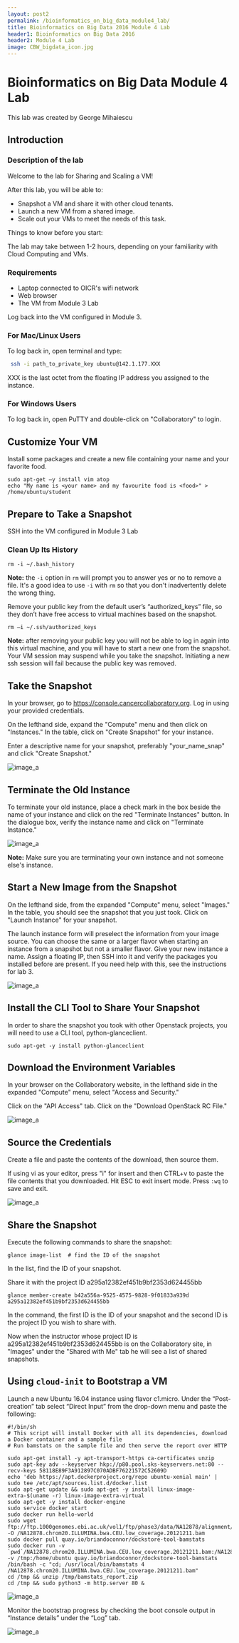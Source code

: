 ```yaml
---
layout: post2
permalink: /bioinformatics_on_big_data_module4_lab/
title: Bioinformatics on Big Data 2016 Module 4 Lab
header1: Bioinformatics on Big Data 2016
header2: Module 4 Lab
image: CBW_bigdata_icon.jpg
---
```


# Bioinformatics on Big Data Module 4 Lab

This lab was created by George Mihaiescu

## Introduction 

### Description of the lab

Welcome to the lab for Sharing and Scaling a VM! 

After this lab, you will be able to:

* Snapshot a VM and share it with other cloud tenants.  
* Launch a new VM from a shared image.  
* Scale out your VMs to meet the needs of this task.  

Things to know before you start:

The lab may take between 1-2 hours, depending on your familiarity with Cloud Computing and VMs.   

### Requirements

* Laptop connected to OICR's wifi network  
* Web browser  
* The VM from Module 3 Lab

Log back into the VM configured in Module 3.

### For Mac/Linux Users

To log back in, open terminal and type:   

```bash
 ssh -i path_to_private_key ubuntu@142.1.177.XXX
```

XXX is the last octet from the floating IP address you assigned to the instance.

### For Windows Users

To log back in, open PuTTY and double-click on "Collaboratory" to login.

## Customize Your VM

Install some packages and create a new file containing your name and your favorite food.

```
sudo apt-get –y install vim atop
echo "My name is <your name> and my favourite food is <food>" > /home/ubuntu/student
```

## Prepare to Take a Snapshot

SSH into the VM configured in Module 3 Lab

### Clean Up Its History

```
rm -i ~/.bash_history
```

**Note:** the `-i` option in `rm` will prompt you to answer yes or no to remove a file.  It's a good idea to use `-i` with `rm` so that you don't inadvertently delete the wrong thing.

Remove your public key from the default user’s “authorized_keys” file, so they don’t have free access to virtual machines based on the snapshot.

```
rm –i ~/.ssh/authorized_keys
```

**Note:** after removing your public key you will not be able to log in again into this virtual machine, and you will have to start a new one from the snapshot.  Your VM session may suspend while you take the snapshot.  Initiating a new ssh session will fail because the public key was removed. 

## Take the Snapshot

In your browser, go to <https://console.cancercollaboratory.org>.  Log in using your provided credentials.

On the lefthand side, expand the "Compute" menu and then click on "Instances."  In the table, click on "Create Snapshot" for your instance.

Enter a descriptive name for your snapshot, preferably "your_name_snap" and click "Create Snapshot."

![image_a](https://github.com/bioinformatics-ca/bioinformatics-ca.github.io/blob/master/2016_workshops/collaboratory/mod4/mod4_a.png?raw=true)

## Terminate the Old Instance

To terminate your old instance, place a check mark in the box beside the name of your instance and click on the red "Terminate Instances" button.  In the dialogue box, verify the instance name and click on "Terminate Instance."

![image_a](https://github.com/bioinformatics-ca/bioinformatics-ca.github.io/blob/master/2016_workshops/collaboratory/mod4/mod4_b.png?raw=true)

**Note:** Make sure you are terminating your own instance and not someone else's instance.

## Start a New Image from the Snapshot

On the lefthand side, from the expanded "Compute" menu, select "Images."  In the table, you should see the snapshot that you just took.  Click on "Launch Instance" for your snapshot.

The launch instance form will preselect the information from your image source. You can choose the same or a larger flavor when starting an instance from a snapshot but not a smaller flavor. Give your new instance a name. Assign a floating IP, then SSH into it and verify the packages you installed before are present.  If you need help with this, see the instructions for lab 3.

![image_a](https://github.com/bioinformatics-ca/bioinformatics-ca.github.io/blob/master/2016_workshops/collaboratory/mod4/mod4_c.png?raw=true)

## Install the CLI Tool to Share Your Snapshot

In order to share the snapshot you took with other Openstack projects, you will need to use a CLI tool, python-glanceclient.

```
sudo apt-get -y install python-glanceclient
```

## Download the Environment Variables

In your browser on the Collaboratory website, in the lefthand side in the expanded "Compute" menu, select "Access and Security."

Click on the "API Access" tab.  Click on the "Download OpenStack RC File."

![image_a](https://github.com/bioinformatics-ca/bioinformatics-ca.github.io/blob/master/2016_workshops/collaboratory/mod4/mod4_d.png?raw=true)

## Source the Credentials

Create a file and paste the contents of the download, then source them.

If using vi as your editor, press "i" for insert and then CTRL+v to paste the file contents that you downloaded.  Hit ESC to exit insert mode.  Press `:wq` to save and exit.

![image_a](https://github.com/bioinformatics-ca/bioinformatics-ca.github.io/blob/master/2016_workshops/collaboratory/mod4/mod4_e.png?raw=true)

## Share the Snapshot

Execute the following commands to share the snapshot:

```
glance image-list  # find the ID of the snapshot
```

In the list, find the ID of your snapshot.

Share it with the project ID a295a12382ef451b9bf2353d624455bb

```
glance member-create b42a556a-9525-4575-9828-9f01833a939d a295a12382ef451b9bf2353d624455bb
```

In the command, the first ID is the ID of your snapshot and the second ID is the project ID you wish to share with.

Now when the instructor whose project ID is a295a12382ef451b9bf2353d624455bb is on the Collaboratory site, in "Images" under the "Shared with Me" tab he will see a list of shared snapshots.

## Using `cloud-init` to Bootstrap a VM

Launch a new Ubuntu 16.04 instance using flavor c1.micro.  Under the “Post-creation” tab select “Direct Input” from the drop-down menu and paste the following:

```
#!/bin/sh
# This script will install Docker with all its dependencies, download a Docker container and a sample file
# Run bamstats on the sample file and then serve the report over HTTP

sudo apt-get install -y apt-transport-https ca-certificates unzip
sudo apt-key adv --keyserver hkp://p80.pool.sks-keyservers.net:80 --recv-keys 58118E89F3A912897C070ADBF76221572C52609D
echo 'deb https://apt.dockerproject.org/repo ubuntu-xenial main' | sudo tee /etc/apt/sources.list.d/docker.list
sudo apt-get update && sudo apt-get -y install linux-image-extra-$(uname -r) linux-image-extra-virtual
sudo apt-get -y install docker-engine
sudo service docker start
sudo docker run hello-world
sudo wget ftp://ftp.1000genomes.ebi.ac.uk/vol1/ftp/phase3/data/NA12878/alignment/NA12878.chrom20.ILLUMINA.bwa.CEU.low_coverage.20121211.bam -O /NA12878.chrom20.ILLUMINA.bwa.CEU.low_coverage.20121211.bam
sudo docker pull quay.io/briandoconnor/dockstore-tool-bamstats
sudo docker run -v `pwd`/NA12878.chrom20.ILLUMINA.bwa.CEU.low_coverage.20121211.bam:/NA12878.chrom20.ILLUMINA.bwa.CEU.low_coverage.20121211.bam -v /tmp:/home/ubuntu quay.io/briandoconnor/dockstore-tool-bamstats  /bin/bash -c "cd; /usr/local/bin/bamstats 4 /NA12878.chrom20.ILLUMINA.bwa.CEU.low_coverage.20121211.bam"
cd /tmp && unzip /tmp/bamstats_report.zip
cd /tmp && sudo python3 -m http.server 80 &
```

![image_a](https://github.com/bioinformatics-ca/bioinformatics-ca.github.io/blob/master/2016_workshops/collaboratory/mod4/mod4_f.png?raw=true)

Monitor the bootstrap progress by checking the boot console output in “Instance details” under the “Log” tab.

![image_a](https://github.com/bioinformatics-ca/bioinformatics-ca.github.io/blob/master/2016_workshops/collaboratory/mod4/mod4_g.png?raw=true)

